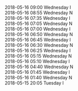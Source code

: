 2018-05-16 09:00 Wednesday  I  
2018-05-16 08:55 Wednesday  N  
2018-05-16 07:35 Wednesday  I  
2018-05-16 07:05 Wednesday  N  
2018-05-16 07:00 Wednesday  I  
2018-05-16 06:50 Wednesday  N  
2018-05-16 06:45 Wednesday  I  
2018-05-16 06:30 Wednesday  N  
2018-05-16 06:25 Wednesday  I  
2018-05-16 05:15 Wednesday  N  
2018-05-16 05:10 Wednesday  I  
2018-05-16 04:40 Wednesday  N  
2018-05-16 01:45 Wednesday  I  
2018-05-16 01:40 Wednesday  N  
2018-05-15 20:05 Tuesday  I  
